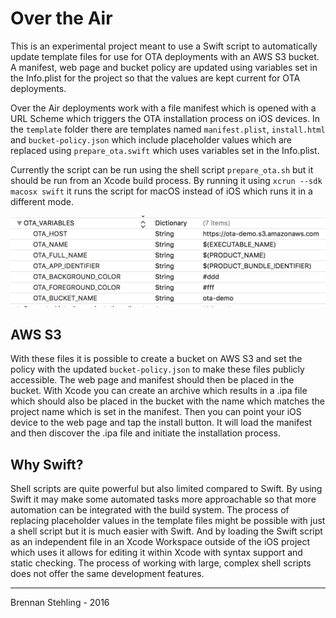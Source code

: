 # Over the Air

This is an experimental project meant to use a Swift script to automatically update template files for use for OTA deployments with an AWS S3 bucket. A manifest, web page and bucket policy are updated using variables set in the Info.plist for the project so that the values are kept current for OTA deployments.

Over the Air deployments work with a file manifest which is opened with a URL Scheme which triggers the OTA installation process on iOS devices. In the `template` folder there are templates named `manifest.plist`, `install.html` and `bucket-policy.json` which include placeholder values which are replaced using `prepare_ota.swift` which uses variables set in the Info.plist.

Currently the script can be run using the shell script `prepare_ota.sh` but it should be run from an Xcode build process. By running it using `xcrun --sdk macosx swift` it runs the script for macOS instead of iOS which runs it in a different mode.

![](InfoPlist.png)

## AWS S3

With these files it is possible to create a bucket on AWS S3 and set the policy with the updated `bucket-policy.json` to make these files publicly accessible. The web page and manifest should then be placed in the bucket. With Xcode you can create an archive which results in a .ipa file which should also be placed in the bucket with the name which matches the project name which is set in the manifest. Then you can point your iOS device to the web page and tap the install button. It will load the manifest and then discover the .ipa file and initiate the installation process.

## Why Swift?

Shell scripts are quite powerful but also limited compared to Swift. By using Swift it may make some automated tasks more approachable so that more automation can be integrated with the build system. The process of replacing placeholder values in the template files might be possible with just a shell script but it is much easier with Swift. And by loading the Swift script as an independent file in an Xcode Workspace outside of the iOS project which uses it allows for editing it within Xcode with syntax support and static checking. The process of working with large, complex shell scripts does not offer the same development features.

---

Brennan Stehling - 2016
